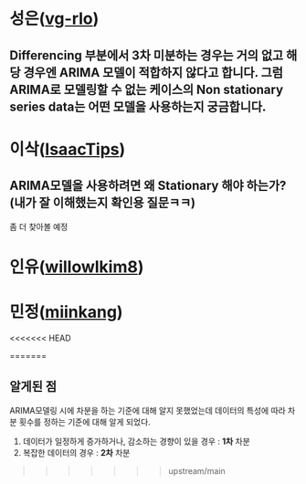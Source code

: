 # 성은([vg-rlo](https://github.com/vg-rlo))
## Differencing 부분에서 3차 미분하는 경우는 거의 없고 해당 경우엔 ARIMA 모델이 적합하지 않다고 합니다. 그럼 ARIMA로 모델링할 수 없는 케이스의 Non stationary series data는 어떤 모델을 사용하는지 궁금합니다.

# 이삭([IsaacTips](https://github.com/IsaacTips))

## ARIMA모델을 사용하려면 왜 Stationary 해야 하는가?(내가 잘 이해했는지 확인용 질문ㅋㅋ)

좀 더 찾아볼 예정

# 인유([willowlkim8](https://github.com/willowkim8))
# 민정([miinkang](https://github.com/miinkang))
<<<<<<< HEAD

=======
## 알게된 점
ARIMA모델링 시에 차분을 하는 기준에 대해 알지 못했었는데 데이터의 특성에 따라 차분 횟수를 정하는 기준에 대해 알게 되었다. 
1. 데이터가 일정하게 증가하거나, 감소하는 경향이 있을 경우 : **1차** 차분
2. 복잡한 데이터의 경우 : **2차** 차분   
>>>>>>> upstream/main
